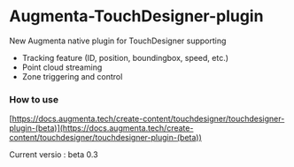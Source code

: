 # Augmenta-TouchDesigner-plugin

New Augmenta native plugin for TouchDesigner supporting
- Tracking feature (ID, position, boundingbox, speed, etc.)
- Point cloud streaming
- Zone triggering and control

### How to use
[https://docs.augmenta.tech/create-content/touchdesigner/touchdesigner-plugin-(beta)](https://docs.augmenta.tech/create-content/touchdesigner/touchdesigner-plugin-(beta))

Current versio : beta 0.3
